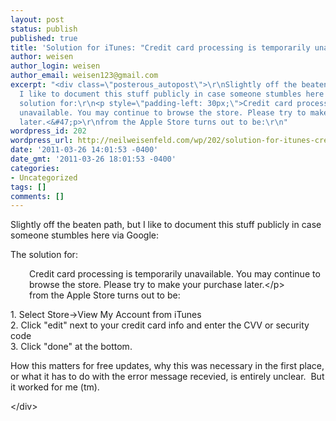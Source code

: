 ```yaml
---
layout: post
status: publish
published: true
title: 'Solution for iTunes: "Credit card processing is temporarily unavailable."'
author: weisen
author_login: weisen
author_email: weisen123@gmail.com
excerpt: "<div class=\"posterous_autopost\">\r\nSlightly off the beaten path, but
  I like to document this stuff publicly in case someone stumbles here via Google:\r\n\r\nThe
  solution for:\r\n<p style=\"padding-left: 30px;\">Credit card processing is temporarily
  unavailable. You may continue to browse the store. Please try to make your purchase
  later.<&#47;p>\r\nfrom the Apple Store turns out to be:\r\n"
wordpress_id: 202
wordpress_url: http://neilweisenfeld.com/wp/202/solution-for-itunes-credit-card-processing-is-temporarily-unavailable
date: '2011-03-26 14:01:53 -0400'
date_gmt: '2011-03-26 18:01:53 -0400'
categories:
- Uncategorized
tags: []
comments: []
---
```

<div class="posterous_autopost">
Slightly off the beaten path, but I like to document this stuff publicly in case someone stumbles here via Google:</p>
<p>The solution for:</p>
<p style="padding-left: 30px;">Credit card processing is temporarily unavailable. You may continue to browse the store. Please try to make your purchase later.<&#47;p><br />
from the Apple Store turns out to be:<br />
<a id="more"></a><a id="more-202"></a></p>
<p>1. Select Store->View My Account from iTunes<br />
2. Click "edit" next to your credit card info and enter the CVV or security code<br />
3. Click "done" at the bottom.</p>
<p>How this matters for free updates, why this was necessary in the first place, or what it has to do with the error message recevied, is entirely unclear. &nbsp;But it worked for me (tm).</p>
<p><&#47;div></p>

